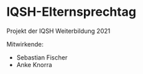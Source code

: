 # IQSH-Elternsprechtag

Projekt der IQSH Weiterbildung 2021

Mitwirkende:
  * Sebastian Fischer
  * Anke Knorra
